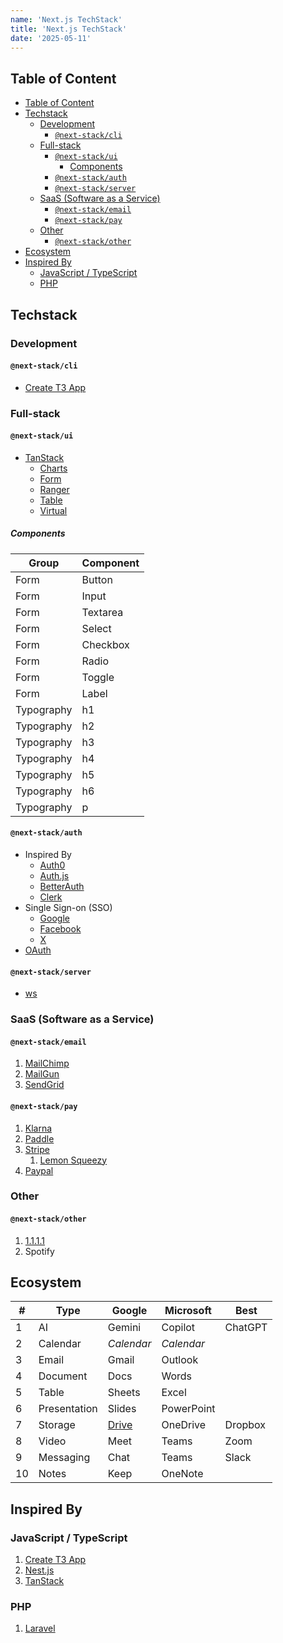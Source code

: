 ```yaml
---
name: 'Next.js TechStack'
title: 'Next.js TechStack'
date: '2025-05-11'
---
```


## Table of Content

- [Table of Content](#table-of-content)
- [Techstack](#techstack)
  - [Development](#development)
    - [`@next-stack/cli`](#next-stackcli)
  - [Full-stack](#full-stack)
    - [`@next-stack/ui`](#next-stackui)
      - [Components](#components)
    - [`@next-stack/auth`](#next-stackauth)
    - [`@next-stack/server`](#next-stackserver)
  - [SaaS (Software as a Service)](#saas-software-as-a-service)
    - [`@next-stack/email`](#next-stackemail)
    - [`@next-stack/pay`](#next-stackpay)
  - [Other](#other)
    - [`@next-stack/other`](#next-stackother)
- [Ecosystem](#ecosystem)
- [Inspired By](#inspired-by)
  - [JavaScript / TypeScript](#javascript--typescript)
  - [PHP](#php)

## Techstack

### Development

#### `@next-stack/cli`

- [Create T3 App](https://create.t3.gg/)

### Full-stack

#### `@next-stack/ui`

- [TanStack](https://tanstack.com/)
  - [Charts](https://react-charts.tanstack.com/)
  - [Form](https://tanstack.com/form/latest)
  - [Ranger](https://tanstack.com/ranger/latest)
  - [Table](https://tanstack.com/table/latest)
  - [Virtual](https://tanstack.com/virtual/latest)

##### Components

| Group      | Component |
| ---------- | --------- |
| Form       | Button    |
| Form       | Input     |
| Form       | Textarea  |
| Form       | Select    |
| Form       | Checkbox  |
| Form       | Radio     |
| Form       | Toggle    |
| Form       | Label     |
| Typography | h1        |
| Typography | h2        |
| Typography | h3        |
| Typography | h4        |
| Typography | h5        |
| Typography | h6        |
| Typography | p         |

#### `@next-stack/auth`

- Inspired By
  - [Auth0](https://auth0.com/)
  - [Auth.js](https://authjs.dev/)
  - [BetterAuth](https://www.better-auth.com/)
  - [Clerk](https://clerk.com/)
- Single Sign-on (SSO)
  - [Google](https://www.google.com/)
  - [Facebook](https://www.facebook.com/)
  - [X](https://www.x.com/)
- [OAuth](https://oauth.net/)

#### `@next-stack/server`

- [ws](https://github.com/websockets/ws)

### SaaS (Software as a Service)

#### `@next-stack/email`

1. [MailChimp](https://www.mailchimp.com/)
2. [MailGun](https://www.mailgun.com/)
3. [SendGrid](https://sendgrid.com/)

#### `@next-stack/pay`

1. [Klarna](https://www.klarna.com/)
2. [Paddle](https://www.paddle.com/)
3. [Stripe](https://stripe.com/)
   1. [Lemon Squeezy](https://www.lemonsqueezy.com/)
4. [Paypal](https://www.paypal.com/)

### Other

#### `@next-stack/other`

1. [1.1.1.1](https://one.one.one.one/)
2. Spotify

## Ecosystem

| #   | Type         | Google                            | Microsoft  | Best    |
| --- | ------------ | --------------------------------- | ---------- | ------- |
| 1   | AI           | Gemini                            | Copilot    | ChatGPT |
| 2   | Calendar     | _Calendar_                        | _Calendar_ |         |
| 3   | Email        | Gmail                             | Outlook    |         |
| 4   | Document     | Docs                              | Words      |         |
| 5   | Table        | Sheets                            | Excel      |         |
| 6   | Presentation | Slides                            | PowerPoint |         |
| 7   | Storage      | [Drive](https://drive.google.com) | OneDrive   | Dropbox |
| 8   | Video        | Meet                              | Teams      | Zoom    |
| 9   | Messaging    | Chat                              | Teams      | Slack   |
| 10  | Notes        | Keep                              | OneNote    |         |

## Inspired By

### JavaScript / TypeScript

1. [Create T3 App](https://create.t3.gg/)
2. [Nest.js](https://nestjs.com/)
3. [TanStack](https://tanstack.com/)

### PHP

1. [Laravel](https://laravel.com/)
